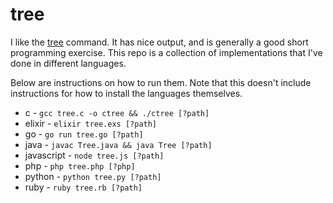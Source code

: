 # tree

I like the [tree](https://linux.die.net/man/1/tree) command. It has nice output, and is generally a good short programming exercise. This repo is a collection of implementations that I've done in different languages.

Below are instructions on how to run them. Note that this doesn't include instructions for how to install the languages themselves.

* c - `gcc tree.c -o ctree && ./ctree [?path]`
* elixir - `elixir tree.exs [?path]`
* go - `go run tree.go [?path]`
* java - `javac Tree.java && java Tree [?path]`
* javascript - `node tree.js [?path]`
* php - `php tree.php [?php]`
* python - `python tree.py [?path]`
* ruby - `ruby tree.rb [?path]`

